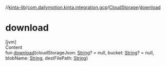 //[kinta-lib](../../../index.md)/[com.dailymotion.kinta.integration.gcp](../index.md)/[CloudStorage](index.md)/[download](download.md)



# download  
[jvm]  
Content  
fun [download](download.md)(cloudStorageJson: [String](https://kotlinlang.org/api/latest/jvm/stdlib/kotlin/-string/index.html)? = null, bucket: [String](https://kotlinlang.org/api/latest/jvm/stdlib/kotlin/-string/index.html)? = null, blobName: [String](https://kotlinlang.org/api/latest/jvm/stdlib/kotlin/-string/index.html), destFilePath: [String](https://kotlinlang.org/api/latest/jvm/stdlib/kotlin/-string/index.html))  



